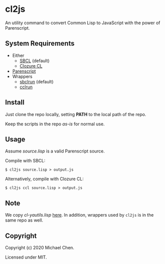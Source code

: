 # cl2js

An utility command to convert Common Lisp to JavaScript with the power of Parenscript.

## System Requirements

* Either
  * [SBCL](http://www.sbcl.org/) (default)
  * [Clozure CL](https://ccl.clozure.com/)
* [Parenscript](https://common-lisp.net/project/parenscript/)
* Wrappers
  * [sbclrun](https://github.com/cwchentw/cl-yautils/blob/master/scripts/sbclrun) (default)
  * [cclrun](https://github.com/cwchentw/cl-yautils/blob/master/scripts/cclrun)

## Install

Just clone the repo locally, setting **PATH** to the local path of the repo.

Keep the scripts in the repo *as-is* for normal use.

## Usage

Assume *source.lisp* is a valid Parenscript source.

Compile with SBCL:

```
$ cl2js source.lisp > output.js
```

Alternatively, compile with Clozure CL:

```
$ cl2js ccl source.lisp > output.js
```

## Note

We copy *cl-yautils.lisp* [here](https://github.com/cwchentw/cl-yautils).  In addition, wrappers used by `cl2js` is in the same repo as well.

## Copyright

Copyright (c) 2020 Michael Chen.

Licensed under MIT.
